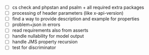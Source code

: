 - [ ] cs check and phpstan and psalm + all required extra packages
- [ ] processing of header parameters (like x-api-version)
- [ ] find a way to provide description and example for properties
- [ ] problem+json in errors
- [ ] read requirements also from asserts
- [ ] handle nullability for model output
- [ ] handle JMS property recursion
- [ ] test for discriminator
